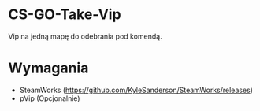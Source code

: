 # CS-GO-Take-Vip
Vip na jedną mapę do odebrania pod komendą.

# Wymagania
  - SteamWorks (https://github.com/KyleSanderson/SteamWorks/releases)
  - pVip (Opcjonalnie)
